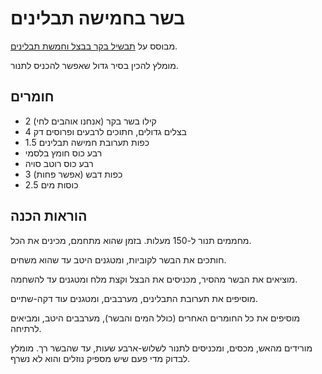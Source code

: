 # בשר בחמישה תבלינים

מבוסס על [תבשיל בקר בבצל וחמשת תבלינים](https://bissim.com/2016/09/01/5-spices-beef/).

מומלץ להכין בסיר גדול שאפשר להכניס לתנור.

## חומרים

- 2 קילו בשר בקר (אנחנו אוהבים לחי)
- 4 בצלים גדולים, חתוכים לרבעים ופרוסים דק
- 1.5 כפות תערובת חמישה תבלינים
- רבע כוס חומץ בלסמי
- רבע כוס רוטב סויה
- 3 כפות דבש (אפשר פחות)
- 2.5 כוסות מים

## הוראות הכנה

מחממים תנור ל-150 מעלות. בזמן שהוא מתחמם, מכינים את הכל.

חותכים את הבשר לקוביות, ומטגנים היטב עד שהוא משחים.

מוציאים את הבשר מהסיר, מכניסים את הבצל וקצת מלח ומטגנים עד להשחמה.

מוסיפים את תערובת התבלינים, מערבבים, ומטגנים עוד דקה-שתיים.

מוסיפים את כל החומרים האחרים (כולל המים והבשר), מערבבים היטב, ומביאים לרתיחה.

מורידים מהאש, מכסים, ומכניסים לתנור לשלוש-ארבע שעות, עד שהבשר רך. מומלץ לבדוק מדי פעם שיש מספיק נוזלים והוא לא נשרף.
